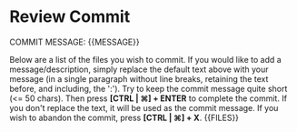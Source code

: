 Review Commit
=============
COMMIT MESSAGE: {{MESSAGE}}

Below are a list of the files you wish to commit. If you would like to add a message/description, simply replace the default text above with your message (in a single paragraph without line breaks, retaining the text before, and including, the ':'). Try to keep the commit message quite short (<= 50 chars). Then press __[CTRL | ⌘] + ENTER__ to complete the commit. If you don't replace the text, it will be used as the commit message. If you wish to abandon the commit, press __[CTRL | ⌘] + X__.
{{FILES}}